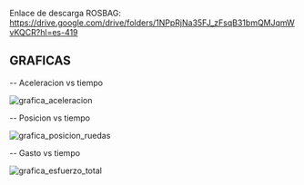 Enlace de descarga ROSBAG: https://drive.google.com/drive/folders/1NPpRjNa35FJ_zFsqB31bmQMJqmWvKQCR?hl=es-419

GRAFICAS
-
-- Aceleracion vs tiempo

![grafica_aceleracion](https://github.com/user-attachments/assets/2ad7e492-45a3-48f6-9e12-df995a25c3bb)


-- Posicion vs tiempo

![grafica_posicion_ruedas](https://github.com/user-attachments/assets/9e3cdbe5-4d29-4d31-90e8-1ab55982f279)


-- Gasto vs tiempo

![grafica_esfuerzo_total](https://github.com/user-attachments/assets/a5d9a137-9031-467b-91b8-4c4142b6dad8)

